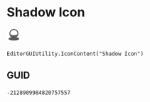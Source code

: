 # Shadow Icon
![](/img/Shadow%20Icon.png)

``` CSharp
EditorGUIUtility.IconContent("Shadow Icon")
```
## GUID
```
-2128909984820757557
```
